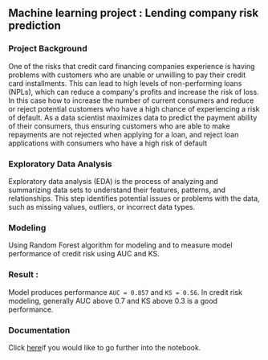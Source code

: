 ## Machine learning project : Lending company risk prediction

### Project Background
One of the risks that credit card financing companies experience is having problems with customers who are unable or unwilling to pay their credit card installments. This can lead to high levels of non-performing loans (NPLs), which can reduce a company's profits and increase the risk of loss. In this case how to increase the number of current consumers and reduce or reject potential customers who have a high chance of experiencing a risk of default. As a data scientist maximizes data to predict the payment ability of their consumers, thus ensuring customers who are able to make repayments are not rejected when applying for a loan, and reject loan applications with consumers who have a high risk of default

### Exploratory Data Analysis
Exploratory data analysis (EDA) is the process of analyzing and summarizing data sets to understand their features, patterns, and relationships. This step identifies potential issues or problems with the data, such as missing values, outliers, or incorrect data types.
 
### Modeling
Using Random Forest algorithm for modeling and to measure model performance of credit risk using AUC and KS.

### Result :
Model produces performance `AUC = 0.857` and `KS = 0.56`. In credit risk modeling, generally AUC above 0.7 and KS above 0.3 is a good performance.

### Documentation
Click [here](https://github.com/Haniaghnia/Hani_Portfolio/blob/f5ca718e5eeeaab45e6a29fe6614147e40ff9d8e/Data%20Science/ML/Credit%20Score%20Card%20Model/DS%20Credit%20Loans%20.ipynb)if you would like to go further into the notebook.
